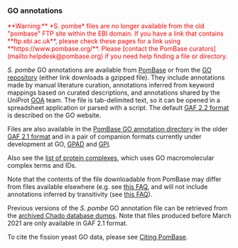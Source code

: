 ### GO annotations

<div style="color: red">
**Warning:** *S. pombe* files are no longer available from the old
  "pombase" FTP site within the EBI domain. If you have a link that
  contains **ftp.ebi.ac.uk**, please check these pages for a link
  using **https://www.pombase.org/**. Please [contact the PomBase
  curators](mailto:helpdesk@pombase.org) if you need help finding a
  file or directory.
</div>

*S. pombe* GO annotations are available from [PomBase](https://www.pombase.org/data/annotations/Gene_ontology/gene_association.pombase.gz)
or from the [GO repository](http://current.geneontology.org/annotations/pombase.gaf.gz)
(either link downloads a gzipped file). They include annotations
made by manual literature curation, annotations inferred from keyword
mappings based on curated descriptions, and annotations shared by the
UniProt [GOA](http://www.ebi.ac.uk/GOA) team. The file is tab-delimited
text, so it can be opened in a spreadsheet application or parsed with a
script. The default [GAF 2.2 format](http://geneontology.org/docs/go-annotation-file-gaf-format-2.2/)
is described on the GO website. 

Files are also available in the [PomBase GO annotation
directory](https://www.pombase.org/data/annotations/Gene_ontology/) in
the older [GAF 2.1
format](http://geneontology.org/docs/go-annotation-file-gaf-format-2.1/)
and in a pair of companion formats currently under development at GO,
[GPAD](http://geneontology.org/docs/gene-product-association-data-gpad-format/)
and
[GPI](http://geneontology.org/docs/gene-product-information-gpi-format/).

Also see the [list of protein
complexes](https://www.pombase.org/data/annotations/Gene_ontology/GO_complexes/),
which uses GO macromolecular complex terms and IDs.

Note that the contents of the file downloadable from PomBase may
differ from files available elsewhere (e.g. see [this
FAQ](why-are-go-annotations-different-between-pombase-and-uniprot-goa),
and will not include annotations inferred by transitivity (see [this
FAQ](/faq/why-are-go-terms-missing-from-the-downloadable-annotation-file)).

Previous versions of the *S. pombe* GO annotation file can be
retrieved from the [archived Chado database
dumps](https://www.pombase.org/data/annotations/Gene_ontology/OLD/). Note
that files produced before March 2021 are only available in GAF 2.1
format.

To cite the fission yeast GO data, please see [Citing PomBase](/about/citing-pombase).

